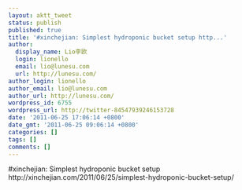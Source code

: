 ```yaml
---
layout: aktt_tweet
status: publish
published: true
title: '#xinchejian: Simplest hydroponic bucket setup http...'
author:
  display_name: Lio李欧
  login: lionello
  email: lio@lunesu.com
  url: http://lunesu.com/
author_login: lionello
author_email: lio@lunesu.com
author_url: http://lunesu.com/
wordpress_id: 6755
wordpress_url: http://twitter-84547939246153728
date: '2011-06-25 17:06:14 +0800'
date_gmt: '2011-06-25 09:06:14 +0800'
categories: []
tags: []
comments: []
---
```

<p>#xinchejian: Simplest hydroponic bucket setup http://xinchejian.com/2011/06/25/simplest-hydroponic-bucket-setup/</p>
